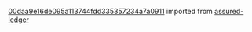 [00daa9e16de095a113744fdd335357234a7a0911](https://github.com/insolar/assured-ledger/commit/00daa9e16de095a113744fdd335357234a7a0911) imported from [assured-ledger](https://github.com/insolar/assured-ledger)
